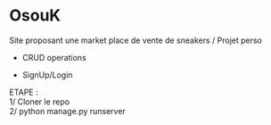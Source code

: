 # OsouK
Site proposant une market place de vente de sneakers / Projet perso

- CRUD operations

- SignUp/Login


ETAPE : <br/>
 1/ Cloner le repo <br/>
 2/ python manage.py runserver
